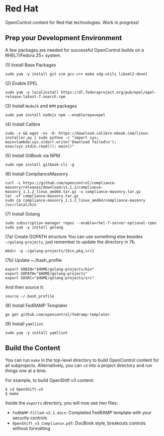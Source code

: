 # Red Hat
OpenControl content for Red Hat technologies. Work in progress!


## Prep your Development Environment
A few packages are needed for successful OpenControl builds on a RHEL7/Fedora 25+ system. 

(1) Install Base Packages
`````
sudo yum -y install git vim gcc-c++ make xdg-utils libxml2-devel
`````

(2) Enable EPEL
`````
sudo yum -y localinstall https://dl.fedoraproject.org/pub/epel/epel-release-latest-7.noarch.rpm
`````

(3) Install ``NodeJS`` and ``NPM`` packages
`````
sudo yum install nodejs npm --enablerepo=epel
`````

(4) Install Calibre
`````
sudo -v && wget -nv -O- https://download.calibre-ebook.com/linux-installer.py | sudo python -c "import sys; main=lambda:sys.stderr.write('Download failed\n'); exec(sys.stdin.read()); main()"
`````

(5) Install GitBook via NPM
`````
sudo npm install gitbook-cli -g
`````

(6) Install ComplianceMasonry
`````
curl -L https://github.com/opencontrol/compliance-masonry/releases/download/v1.1.2/compliance-masonry_1.1.2_linux_amd64.tar.gz -o compliance-masonry.tar.gz
tar -xf compliance-masonry.tar.gz
sudo cp compliance-masonry_1.1.2_linux_amd64/compliance-masonry /usr/local/bin
`````

(7) Install Golang
`````
sudo subscription-manager repos --enable=rhel-7-server-optional-rpms
sudo yum -y install golang
`````

(7a) Create GOPATH structure 
You can use something else besides ``~/golang-projects``, just remember to update the directory in 7b.
`````
mkdir -p ~/golang-projects/{bin,pkg,src}
`````

(7b) Update ~./bash_profile
`````
export GOBIN="$HOME/golang-projects/bin"
export GOPATH="$HOME/golang-projects"
export GOSRC="$HOME/golang-projects/src"
`````
And then source it:
`````
source ~/.bash_profile
`````

(8) Install FedRAMP Templater
`````
go get github.com/opencontrol/fedramp-templater
`````

(9) Install ``yamllint``
`````
sudo yum -y install yamllint
`````

## Build the Content
You can run ``make`` in the top-level directory to build OpenControl content for all subprojects. Alternatively, you can ``cd`` into a project directory and run things one at a time.

For example, to build OpenShift v3 content:
`````
$ cd OpenShift-v3
$ make
`````
Inside the ``exports`` directory, you will now see two files:
  * ``FedRAMP-Filled-v2.1.docx``: Completed FedRAMP template with your security controls
  * ``OpenShift_v3_Compliance.pdf``: DocBook style, breakouts controls without formatting
